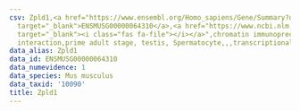 ```yaml
---
csv: Zpld1,<a href="https://www.ensembl.org/Homo_sapiens/Gene/Summary?db=core;g=ENSMUSG00000064310"
  target="_blank">ENSMUSG00000064310</a>,<a href="https://www.ncbi.nlm.nih.gov/pubmed/25450459"
  target="_blank"><i class="fas fa-file"></i></a>",chromatin immunoprecipitation assay,direct
  interaction,prime adult stage, testis, Spermatocyte,,,transcriptional regulation,
data_alias: Zpld1
data_id: ENSMUSG00000064310
data_numevidence: 1
data_species: Mus musculus
data_taxid: '10090'
title: Zpld1
---
```


